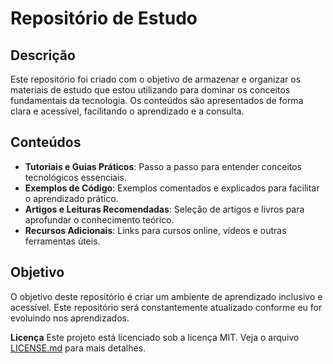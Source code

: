 # **Repositório de Estudo**

## **Descrição**
Este repositório foi criado com o objetivo de armazenar e organizar os materiais de estudo que estou utilizando para dominar os conceitos fundamentais da tecnologia. 
Os conteúdos são apresentados de forma clara e acessível, facilitando o aprendizado e a consulta.

## **Conteúdos**
- **Tutoriais e Guias Práticos**: Passo a passo para entender conceitos tecnológicos essenciais.
- **Exemplos de Código**: Exemplos comentados e explicados para facilitar o aprendizado prático.
- **Artigos e Leituras Recomendadas**: Seleção de artigos e livros para aprofundar o conhecimento teórico.
- **Recursos Adicionais**: Links para cursos online, vídeos e outras ferramentas úteis.
  
## **Objetivo**
O objetivo deste repositório é criar um ambiente de aprendizado inclusivo e acessível. Este repositório será constantemente atualizado conforme eu for evoluindo nos aprendizados.

**Licença**
Este projeto está licenciado sob a licença MIT. Veja o arquivo [LICENSE.md](LICENSE) para mais detalhes.
